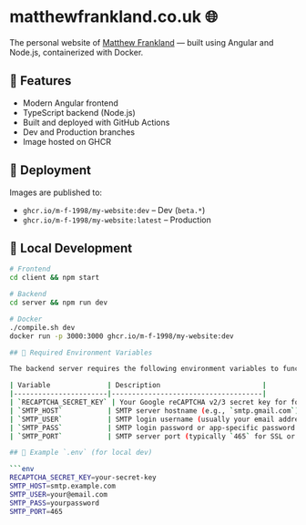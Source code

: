 # matthewfrankland.co.uk 🌐
The personal website of [Matthew Frankland](https://www.matthewfrankland.co.uk) — built using Angular and Node.js, containerized with Docker.

## 🌱 Features
- Modern Angular frontend
- TypeScript backend (Node.js)
- Built and deployed with GitHub Actions
- Dev and Production branches
- Image hosted on GHCR

## 🚀 Deployment

Images are published to:
- `ghcr.io/m-f-1998/my-website:dev` – Dev (`beta.*`)
- `ghcr.io/m-f-1998/my-website:latest` – Production

## 🐳 Local Development

```bash
# Frontend
cd client && npm start

# Backend
cd server && npm run dev

# Docker
./compile.sh dev
docker run -p 3000:3000 ghcr.io/m-f-1998/my-website:dev

## 🔧 Required Environment Variables

The backend server requires the following environment variables to function properly:

| Variable              | Description                         |
|-----------------------|-------------------------------------|
| `RECAPTCHA_SECRET_KEY` | Your Google reCAPTCHA v2/3 secret key for form verification |
| `SMTP_HOST`           | SMTP server hostname (e.g., `smtp.gmail.com`) |
| `SMTP_USER`           | SMTP login username (usually your email address) |
| `SMTP_PASS`           | SMTP login password or app-specific password |
| `SMTP_PORT`           | SMTP server port (typically `465` for SSL or `587` for TLS) |

## 📁 Example `.env` (for local dev)

```env
RECAPTCHA_SECRET_KEY=your-secret-key
SMTP_HOST=smtp.example.com
SMTP_USER=your@email.com
SMTP_PASS=yourpassword
SMTP_PORT=465
